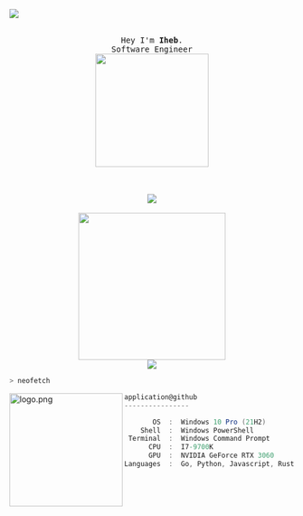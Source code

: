 ![](https://komarev.com/ghpvc/?username=appIications&color=red)         

<p align="center">
  <br>
  <samp>
    Hey I'm <b><a rel="nofollow noopener noreferrer" target="_blank">Iheb</a></b>.
    <br>Software Engineer<br>

</samp>

  <img src="https://64.media.tumblr.com/972a8ce84e2428b6fb4c7a69fb2287f2/572700c284ea9400-33/s400x600/c8f527ff239f6848e76f3886e9120d62c848d823.pnj" width="200"/>

</p>

<p align="center">
  <br><br>
  <img src="https://discord.c99.nl/widget/theme-4/225686914529886209.png">
  <br><br>
  <img src="https://64.media.tumblr.com/e7d02ffe743d5b81b272073eb4ccd3a7/9c771f6a24c16828-a1/s400x600/248e99bffd0a8ed81e64870d648d3d013ac5392d.gifv", width="260"/>
  <br>
  <img src="https://github-readme-stats.vercel.app/api/top-langs/?username=appIications&layout=compact&theme=dark"<p align="center">
</p>

<!--<a href="link" style="text-align: center">
<!--<img src="https://discord.c99.nl/widget/theme-4/225686914529886209.png" align="center"></a> -->


```zsh
> neofetch
```

<img align="left" src="https://raw.githubusercontent.com/appIications/appIications/main/assets/windows.png" alt="logo.png" width="200" /> 

```csharp
application@github
----------------

       OS  :  Windows 10 Pro (21H2)
    Shell  :  Windows PowerShell
 Terminal  :  Windows Command Prompt
      CPU  :  I7-9700K
      GPU  :  NVIDIA GeForce RTX 3060
Languages  :  Go, Python, Javascript, Rust
```
